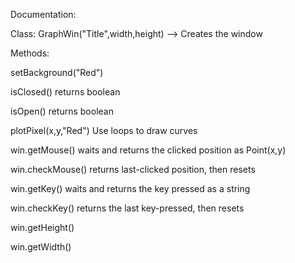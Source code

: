Documentation:

Class: GraphWin("Title",width,height)  --> Creates the window

Methods:

  setBackground("Red")
  
  isClosed()   returns boolean
  
  isOpen()     returns boolean
  
  plotPixel(x,y,"Red") Use loops to draw curves
  
  win.getMouse()  waits and returns the clicked position as Point(x,y)
  
  win.checkMouse()  returns last-clicked position, then resets
  
  win.getKey()    waits and returns the key pressed as a string
  
  win.checkKey()    returns the last key-pressed, then resets
  
  win.getHeight()
  
  win.getWidth()
  
  
